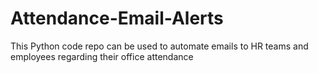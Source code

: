 # Attendance-Email-Alerts
This Python code repo can be used to automate emails to HR teams and employees regarding their office attendance
